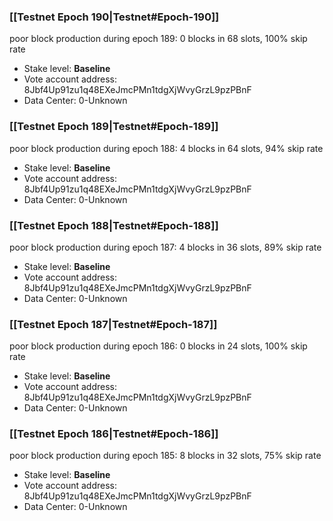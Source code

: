 ### [[Testnet Epoch 190|Testnet#Epoch-190]]
poor block production during epoch 189: 0 blocks in 68 slots, 100% skip rate 
* Stake level: **Baseline** 
* Vote account address: 8Jbf4Up91zu1q48EXeJmcPMn1tdgXjWvyGrzL9pzPBnF
* Data Center: 0-Unknown
### [[Testnet Epoch 189|Testnet#Epoch-189]]
poor block production during epoch 188: 4 blocks in 64 slots, 94% skip rate 
* Stake level: **Baseline** 
* Vote account address: 8Jbf4Up91zu1q48EXeJmcPMn1tdgXjWvyGrzL9pzPBnF
* Data Center: 0-Unknown
### [[Testnet Epoch 188|Testnet#Epoch-188]]
poor block production during epoch 187: 4 blocks in 36 slots, 89% skip rate 
* Stake level: **Baseline** 
* Vote account address: 8Jbf4Up91zu1q48EXeJmcPMn1tdgXjWvyGrzL9pzPBnF
* Data Center: 0-Unknown
### [[Testnet Epoch 187|Testnet#Epoch-187]]
poor block production during epoch 186: 0 blocks in 24 slots, 100% skip rate 
* Stake level: **Baseline** 
* Vote account address: 8Jbf4Up91zu1q48EXeJmcPMn1tdgXjWvyGrzL9pzPBnF
* Data Center: 0-Unknown
### [[Testnet Epoch 186|Testnet#Epoch-186]]
poor block production during epoch 185: 8 blocks in 32 slots, 75% skip rate 
* Stake level: **Baseline** 
* Vote account address: 8Jbf4Up91zu1q48EXeJmcPMn1tdgXjWvyGrzL9pzPBnF
* Data Center: 0-Unknown